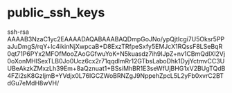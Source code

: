 # public_ssh_keys

ssh-rsa AAAAB3NzaC1yc2EAAAADAQABAAABAQDmpGoJNo/ypQjtIcgi7U5Oksr5PPaJuDmgS/rqY+lc4ikinNjXwpcaB+D8ExzTRfpeSxfy5EMJcX1RQssF8LSeBqR0qt71P6PYx2MFOfMooZAoGGfwuYoK+N5kuasdz7ih9IJpZ+nv1CBmQdlXl2Vj0oXonMHISexTLB0Jo0Ucz6cx2r71qqdlmRr12GTbsLaboDhk1DyjYctmvCC3UUBeAkzkZMxzLh39Em+8aQznuat1+BSsiMhBR1E3seWfUjBHG1xV2BUgTQdB4FZi2sK8GzIjmB+YVdjx0L76IGCZWoBRNZgJ9NppehZpcL5L2yFb0xvrC2BTdGu7eMdH8wVH/
